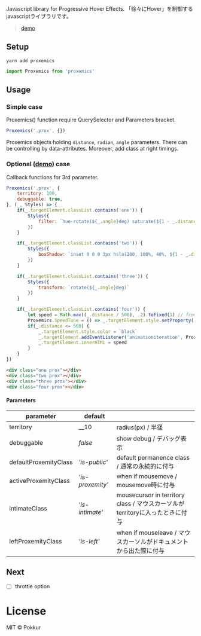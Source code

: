 Javascript library for Progressive Hover Effects.
「徐々にHover」を制御するjavascriptライブラリです。
> [demo](https://pokkur.github.io/proxemics/)

## Setup

```command
yarn add proxemics
```

```js
import Proxemics from 'proxemics'
```

## Usage

### Simple case

Proxemics() function require QuerySelector and Parameters bracket.

```js
Proxemics('.prox', {})
```

Proxemics objects holding `distance`, `radian`, `angle` parameters.
There can be controlling by data-attributes.
Moreover, add class at right timings.

### Optional ([demo](https://pokkur.github.io/proxemics/)) case

Callback functions for 3rd parameter.

```js
Proxemics('.prox', {
    territory: 100,
    debuggable: true,
}, (_, Styles) => {
    if(_.targetElement.classList.contains('one')) {
        Styles({
            filter: `hue-rotate(${_.angle}deg) saturate(${1 - _.distance * .005})`
        })
    }

    if(_.targetElement.classList.contains('two')) {
        Styles({
            boxShadow: `inset 0 0 0 3px hsla(200, 100%, 40%, ${1 - _.distance * .005}`
        })
    }

    if(_.targetElement.classList.contains('three')) {
        Styles({
            transform: `rotate(${_.angle}deg)`
        })
    }

    if(_.targetElement.classList.contains('four')) {
        let speed = Math.max((_.distance / 500), .2).toFixed(1) // from 1 to .2
        Proxemics.SpeedTune = () => _.targetElement.style.setProperty('--speed', `${speed}s`)
        if(_.distance <= 500) {
            _.targetElement.style.color = `black`
            _.targetElement.addEventListener('animationiteration', Proxemics.SpeedTune)
            _.targetElement.innerHTML = speed
        }
    }
})
```

```html
<div class="one prox"></div>
<div class="two prox"></div>
<div class="three prox"></div>
<div class="four prox"></div>
```

#### Parameters

|       parameter       |     default      |                                                                              |
| --------------------- | ---------------- | ---------------------------------------------------------------------------- |
| territory             | __10             | radius(px) / 半径                                                            |
| debuggable            | _false_          | show debug / デバッグ表示                                                    |
| defaultProxemityClass | _'is-public'_    | default permanence class / 通常の永続的に付与                                |
| activeProxemityClass  | _'is-proxemity'_ | when if mousemove / mousemove時に付与                                        |
| intimateClass         | _'is-intimate'_  | mousecursor in territory class / マウスカーソルがterritoryに入ったときに付与 |
| leftProxemityClass    | _'is-left'_      | when if mouseleave / マウスカーソルがドキュメントから出た際に付与            |

## Next

- [ ] throttle option

# License

MIT © Pokkur
